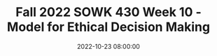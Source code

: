 ---
layout: single_presentation
name: fall-2022-sowk-430-week-10-model-for-ethical-decision-making.md
title: "Fall 2022 SOWK 430 Week 10 - Model for Ethical Decision Making"
date:  2022-10-23 08:00:00
presentation_id: GdxAtk
permalink: /GdxAtk/
redirect_from:
  - /presentations/GdxAtk/fall-2022-sowk-430-week-10-model-for-ethical-decision-making
slides: 
  - slide_name: deck-9073-large-0.jpeg
    slide_text: >
      <p>Essential Steps for Ethical Problem-Solving SOWK 430 Week 08
      Jacob Campbell, LICSW at Heritage University</p>
      
  - slide_name: deck-9073-large-1.jpeg
    slide_text: >
      <p>A-03: NASW Code of Ethics Standards and Principals Exam Multiple Choice, True/False, and one short answer question Open notes/book Be sure you have a Code of Ethics copy nearby Opens with all questions on one page Individual assignment, please complete on your own</p>
      
  - slide_name: deck-9073-large-2.jpeg
    slide_text: >
      <p>Quiz 1 of 2
      The exam is due before 10/30/22, which is true? • It is on the NASW Code of Ethics. • It is open book. • It is done individually. • All of the Above</p>
      
  - slide_name: deck-9073-large-3.jpeg
    slide_text: >
      <p>Quiz 1 of 2
      The Exam is Due Before 10/30/22, Which is True • It is on the NASW Code of Ethics. • It is open book. • It is done individually. • All of the Above</p>
      
  - slide_name: deck-9073-large-4.jpeg
    slide_text: >
      <p>Ethical Problem-Solving Essential Steps
      • DETERMINE whether there is an ethical issue or/and dilemma • IDENTIFY the key values and principles involved • RANK the values or ethical principles which - in your professional judgment are most relevant to the issue or dilemma • DEVELOP an action plan that is consistent with the ethical priorities that have been determined as central to the dilemma • IMPLEMENT your plan, utilizing the most appropriate practice skills and competencies • REFLECT on the outcome of this ethical decision-making process (Reamer &amp; Conrad, 1995 as cited in National Association of Social Workers - Massachusetts Chapter, n.d.)</p>
      
  - slide_name: deck-9073-large-5.jpeg
    slide_text: >
      <p>Potential ethical dilemma
      DETERMINE
      whether there is an ethical issue or/and dilemma Is there a con lict of values, or rights, or professional responsibilities?
      No
      Go to Next Step
      Stop
      f
      Yes
      (For example, there may be an issue of self-determination of an adolescent versus the well-being of the family.)</p>
      
  - slide_name: deck-9073-large-6.jpeg
    slide_text: >
      <p>IDENTIFY
      the key values and principles involved What meanings and limitations are typically attached to these competing values?
      f
      f
      (For example, rarely is con idential information held in absolute secrecy; however, typically decisions about access by third parties to sensitive content should be contracted with clients.)
      What Speci ic Statutes</p>
      
  - slide_name: deck-9073-large-7.jpeg
    slide_text: >
      <p>the values or ethical principles which - in your professional judgment - are most relevant to the issue or dilemma
      What reasons can you provide for prioritizing one competing value/principle over another?
      ff
      (For example, your client’s right to choose a bene icial course of action could bring hardship or harm to others who would be a ected.)
      f
      􀋴
      RANK</p>
      
  - slide_name: deck-9073-large-8.jpeg
    slide_text: >
      <p>DEVELOP
      an action plan that is consistent with the ethical priorities that have been determined as central to the dilemma Have you conferred with clients and colleagues, as appropriate, about the potential risks and consequences of alternative courses of action? Can you support or justify your action plan with the values/principles on which the plan is based? (For example, have you conferred with all the necessary persons regarding the ethical dimensions of planning for a battered wife’s quest to secure secret shelter and the implications for her teen-aged children?)
      Step 1
      Step 2
      Step 3</p>
      
  - slide_name: deck-9073-large-9.jpeg
    slide_text: >
      <p>IMPLEMENT
      your plan, utilizing the most appropriate practice skills and competencies
      How will you make use of core social work skills such as sensitive communication, skillful negotiation, and cultural competence? (For example, skillful colleague or supervisory communication and negotiation may enable an impaired colleague to see her/his impact on clients and to take appropriate action.)</p>
      
  - slide_name: deck-9073-large-10.jpeg
    slide_text: >
      <p>REFLECT
      on the outcome of this ethical decision-making process
      How would you evaluate the consequences of this process for those involved: Client(s), professional(s), and agency(ies)? (Increasingly, professionals have begun to seek support, further professional training, and consultation through the development of Ethics review Committees or Ethics Consultation processes.)
      🧘</p>
      
  - slide_name: deck-9073-large-11.jpeg
    slide_text: >
      <p>Quiz 2 of 2
      In the “identify” step, you should… • Determine if an ethical dilemma exists • Pick speci ic standards that apply to the scenario • Develop a plan
      f
      • All of the above</p>
      
  - slide_name: deck-9073-large-12.jpeg
    slide_text: >
      <p>Quiz 2 of 2
      In the “identify” step, you should… • Determine if an ethical dilemma exists • Pick speci ic standards that apply to the scenario • Develop a plan
      f
      • All of the above</p>
      
  - slide_name: deck-9073-large-13.jpeg
    slide_text: >
      <p>Forums and Participation Week 10
      • Essential Steps for Ethical Problem-Solving • Case Studies: Terminating Services, Con identiality and Protecting Third Parties, and End of Life Issues
      f
      • Discussion Regarding Singer’s (2013) 78th episode of The Social Work Podcast - “Social Work Ethics: Interview with Allan Barsky, JD, MSW, PhD”</p>
      
  - slide_name: deck-9073-large-14.jpeg
    slide_text: >
      <p>Reference National Association of Social Workers - Massachusetts Chapter (n.d.) Essential steps for ethical problem-solving. https://www.naswma.org/ page/100/Essential-Steps-for-Ethical-Problem-Solving.htm Reamer, F., Conrad, A. P., (1995) Professional choices: Ethics at work [Video]. NASW Press. Available at https://www.naswpress.org/product/53643/ professional-choices</p>
      
presentation_description: >
  <p>We start moving away from our focus on the standards in week ten. This week is a primer for what you will be diving into and considering the next several weeks. This week we’ll be completing the quiz assignment and introducing a model for decision-making that we’ll be using throughout the rest of the semester.</p>
  <p><strong>Week 10 Objectives</strong></p>
  <ul>
  <li>Demonstrate a working knowledge of the <em>Code of Ethics</em> through earning a satisfactory score on the code exam.</li>
  <li>Begin to utilize the Essential Steps method for addressing ethical issues.</li>
  <li>Utilize case studies to demonstrate critical thinking in complex circumstances.</li>
  </ul>
  
downloadable_slides: deck-9073.pdf
slides_count: 15
header:
  teaser: deck-9073-thumb-0.jpeg
presentation_video: "https://heritage.hosted.panopto.com/Panopto/Pages/Embed.aspx?id=d5d2cb5e-bee6-4ffd-af98-af37015d8641&autoplay=false&offerviewer=true&showtitle=true&showbrand=true&captions=false&interactivity=all"
location: "Heritage University"
tags:
  - Heritage University
  - BASW Program
  - SOWK 430
---